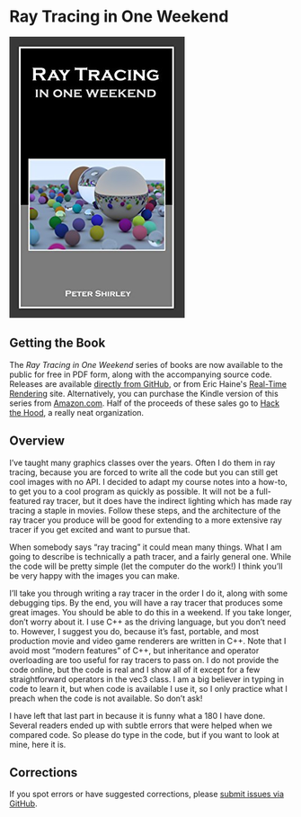 Ray Tracing in One Weekend
====================================================================================================

![Ray Tracing in One Weekend](./RTOneWeekend.jpg)

## Getting the Book
The _Ray Tracing in One Weekend_ series of books are now available to the public for free in PDF
form, along with the accompanying source code. Releases are available [directly from GitHub], or
from Eric Haine's [Real-Time Rendering] site. Alternatively, you can purchase the Kindle version of
this series from [Amazon.com]. Half of the proceeds of these sales go to [Hack the Hood], a really
neat organization.

## Overview
I’ve taught many graphics classes over the years. Often I do them in ray tracing, because you
are forced to write all the code but you can still get cool images with no API. I decided to adapt
my course notes into a how-to, to get you to a cool program as quickly as possible. It will not be
a full-featured ray tracer, but it does have the indirect lighting which has made ray tracing a
staple in movies. Follow these steps, and the architecture of the ray tracer you produce will be
good for extending to a more extensive ray tracer if you get excited and want to pursue that.

When somebody says “ray tracing” it could mean many things. What I am going to describe is
technically a path tracer, and a fairly general one. While the code will be pretty simple (let the
computer do the work!) I think you’ll be very happy with the images you can make.

I’ll take you through writing a ray tracer in the order I do it, along with some debugging tips. By
the end, you will have a ray tracer that produces some great images. You should be able to do
this in a weekend. If you take longer, don’t worry about it. I use C++ as the driving language,
but you don’t need to. However, I suggest you do, because it’s fast, portable, and most
production movie and video game renderers are written in C++. Note that I avoid most “modern
features” of C++, but inheritance and operator overloading are too useful for ray tracers to pass
on. I do not provide the code online, but the code is real and I show all of it except for a few
straightforward operators in the vec3 class. I am a big believer in typing in code to learn it, but
when code is available I use it, so I only practice what I preach when the code is not available.
So don’t ask!

I have left that last part in because it is funny what a 180 I have done. Several readers ended
up with subtle errors that were helped when we compared code. So please do type in the
code, but if you want to look at mine, here it is.

## Corrections
If you spot errors or have suggested corrections, please [submit issues via GitHub].



[Amazon.com]:           https://amazon.com/dp/B01B5AODD8
[directly from GitHub]:     https://github.com/petershirley/raytracinginoneweekend/releases/
[Hack the Hood]:        http://www.hackthehood.org
[Real-Time Rendering]:  http://www.realtimerendering.com/#books-small-table
[submit issues via GitHub]: https://github.com/petershirley/raytracinginoneweekend/issues/
